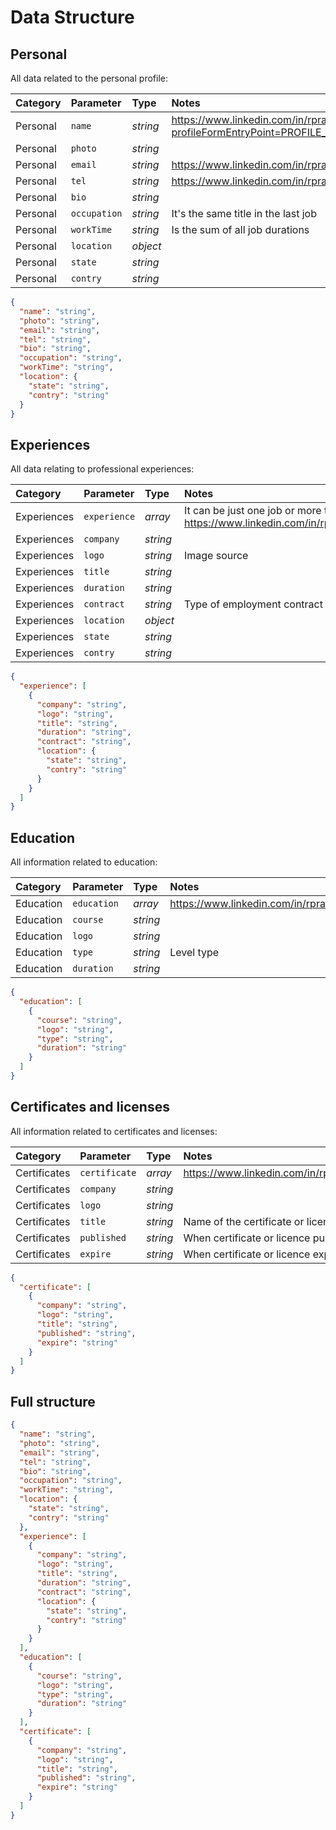 # Data Structure

## Personal

All data related to the personal profile:

| Category | Parameter    | Type     | Notes                                                         |
| :------- | :----------- | :------- | :------------------------------------------------------------ |
| Personal | `name`       | _string_ | https://www.linkedin.com/in/rpradosilva/edit/forms/intro/new/?profileFormEntryPoint=PROFILE_SECTION |
| Personal | `photo`      | _string_ |                                                               |
| Personal | `email`      | _string_ | https://www.linkedin.com/in/rpradosilva/overlay/contact-info/ |
| Personal | `tel`        | _string_ | https://www.linkedin.com/in/rpradosilva/overlay/contact-info/ |
| Personal | `bio`        | _string_ |                                                               |
| Personal | `occupation` | _string_ | It's the same title in the last job                           |
| Personal | `workTime`   | _string_ | Is the sum of all job durations                               |
| Personal | `location`   | _object_ |                                                               |
| Personal | `state`      | _string_ |                                                               |
| Personal | `contry`     | _string_ |                                                               |

```json
{
  "name": "string",
  "photo": "string",
  "email": "string",
  "tel": "string",
  "bio": "string",
  "occupation": "string",
  "workTime": "string",
  "location": {
    "state": "string",
    "contry": "string"
  }
}
```

## Experiences

All data relating to professional experiences:

| Category    | Parameter    | Type     | Notes                                                                                                    |
| :---------- | :----------- | :------- | :------------------------------------------------------------------------------------------------------- |
| Experiences | `experience` | _array_  | It can be just one job or more than one job. https://www.linkedin.com/in/rpradosilva/details/experience/ |
| Experiences | `company`    | _string_ |                                                                                                          |
| Experiences | `logo`       | _string_ | Image source                                                                                             |
| Experiences | `title`      | _string_ |                                                                                                          |
| Experiences | `duration`   | _string_ |                                                                                                          |
| Experiences | `contract`   | _string_ | Type of employment contract                                                                              |
| Experiences | `location`   | _object_ |                                                                                                          |
| Experiences | `state`      | _string_ |                                                                                                          |
| Experiences | `contry`     | _string_ |                                                                                                          |

```json
{
  "experience": [
    {
      "company": "string",
      "logo": "string",
      "title": "string",
      "duration": "string",
      "contract": "string",
      "location": {
        "state": "string",
        "contry": "string"
      }
    }
  ]
}
```

## Education

All information related to education:

| Category  | Parameter   | Type     | Notes                                                      |
| :-------- | :---------- | :------- | :--------------------------------------------------------- |
| Education | `education` | _array_  | https://www.linkedin.com/in/rpradosilva/details/education/ |
| Education | `course`    | _string_ |                                                            |
| Education | `logo`      | _string_ |                                                            |
| Education | `type`      | _string_ | Level type                                                 |
| Education | `duration`  | _string_ |                                                            |

```json
{
  "education": [
    {
      "course": "string",
      "logo": "string",
      "type": "string",
      "duration": "string"
    }
  ]
}
```

## Certificates and licenses

All information related to certificates and licenses:

| Category     | Parameter     | Type     | Notes                                                           |
| :----------- | :------------ | :------- | :-------------------------------------------------------------- |
| Certificates | `certificate` | _array_  | https://www.linkedin.com/in/rpradosilva/details/certifications/ |
| Certificates | `company`     | _string_ |                                                                 |
| Certificates | `logo`        | _string_ |                                                                 |
| Certificates | `title`       | _string_ | Name of the certificate or licence                              |
| Certificates | `published`   | _string_ | When certificate or licence published                           |
| Certificates | `expire`      | _string_ | When certificate or licence expire                              |

```json
{
  "certificate": [
    {
      "company": "string",
      "logo": "string",
      "title": "string",
      "published": "string",
      "expire": "string"
    }
  ]
}
```

## Full structure

```json
{
  "name": "string",
  "photo": "string",
  "email": "string",
  "tel": "string",
  "bio": "string",
  "occupation": "string",
  "workTime": "string",
  "location": {
    "state": "string",
    "contry": "string"
  },
  "experience": [
    {
      "company": "string",
      "logo": "string",
      "title": "string",
      "duration": "string",
      "contract": "string",
      "location": {
        "state": "string",
        "contry": "string"
      }
    }
  ],
  "education": [
    {
      "course": "string",
      "logo": "string",
      "type": "string",
      "duration": "string"
    }
  ],
  "certificate": [
    {
      "company": "string",
      "logo": "string",
      "title": "string",
      "published": "string",
      "expire": "string"
    }
  ]
}
```

